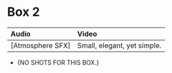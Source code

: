 # Box 2

| Audio | Video |
|:---|:---|
| [Atmosphere SFX] | Small, elegant, yet simple. |

* {NO SHOTS FOR THIS BOX.}